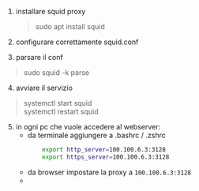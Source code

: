 1. installare squid proxy 
    > sudo apt install squid

2. configurare correttamente squid.conf

3. parsare il conf

> sudo squid -k parse

4. avviare il servizio

> systemctl start squid  
> systemctl restart squid  

5. in ogni pc che vuole accedere al webserver:
    - da terminale aggiungere a .bashrc / .zshrc 
        ```bash
            export http_server=100.100.6.3:3128
            export https_server=100.100.6.3:3128
        ```
    - da browser impostare la proxy a `100.100.6.3:3128`
    - 